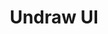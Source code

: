 ---
layout: home

title: Undraw UI
titleTemplate: 一个 Vue 3 组件库

hero:
  name: Undraw UI
  text: 一个 Vue 3 组件库
  tagline: 基于vue3的UI组件，主要功能有折叠，评论，锚点，搜索，聊天
  image:
    src: /u.webp
    alt: Pinia
  actions:
    - theme: brand
      text: 开始使用 →
      link: /guide/introduce
    - theme: alt
      text: View on GitHub
      link: https://github.com/readpage/undraw-ui
    - theme: alt
      text: 支持这个项目
      link: /other/support

features:
  - title: 💡 开源免费
    details: UndrawUI免费开源可商用，遵循MIT开源协议，源码开放无后门，安全保障。
  - title: 🔑 生产动力
    details: 语言就是一切。
  - title: ⚙️ 开发交流
    details: QQ群:undraw(682265529)
---